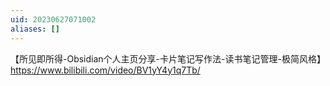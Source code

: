```yaml
---
uid: 20230627071002
aliases: []
---
```

【所见即所得-Obsidian个人主页分享-卡片笔记写作法-读书笔记管理-极简风格】 https://www.bilibili.com/video/BV1yY4y1q7Tb/